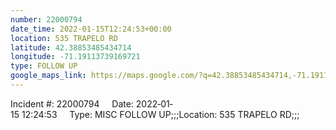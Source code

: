 ```yaml
---
number: 22000794
date_time: 2022-01-15T12:24:53+00:00
location: 535 TRAPELO RD
latitude: 42.38853485434714
longitude: -71.19113739169721
type: FOLLOW UP
google_maps_link: https://maps.google.com/?q=42.38853485434714,-71.19113739169721
---
```


Incident #: 22000794     Date: 2022‐01‐15 12:24:53     Type: MISC FOLLOW UP;;;Location: 535 TRAPELO RD;;;
